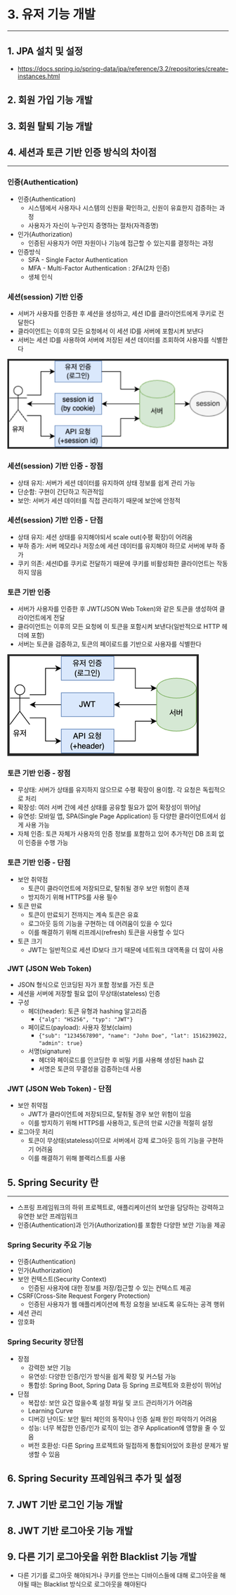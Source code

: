 # 3. 유저 기능 개발

---

## 1. JPA 설치 및 설정

- https://docs.spring.io/spring-data/jpa/reference/3.2/repositories/create-instances.html

## 2. 회원 가입 기능 개발

## 3. 회원 탈퇴 기능 개발

## 4. 세션과 토큰 기반 인증 방식의 차이점

---

### 인증(Authentication)

- 인증(Authentication)
  - 시스템에서 사용자나 시스템의 신원을 확인하고, 신원이 유효한지 검증하는 과정
  - 사용자가 자신이 누구인지 증명하는 절차(자격증명)
- 인가(Authorization)
  - 인증된 사용자가 어떤 자원이나 기능에 접근할 수 있는지를 결정하는 과정
- 인증방식
  - SFA - Single Factor Authentication
  - MFA - Multi-Factor Authentication : 2FA(2차 인증)
  - 생체 인식

### 세션(session) 기반 인증

- 서버가 사용자를 인증한 후 세션을 생성하고, 세션 ID를 클라이언트에게 쿠키로 전달한다
- 클라이언트는 이후의 모든 요청에서 이 세션 ID를 서버에 포함시켜 보낸다
- 서버는 세션 ID를 사용하여 서버에 저장된 세션 데이터를 조회하여 사용자를 식별한다

![세션(session) 기반 인증](assets/img7.png)

### 세션(session) 기반 인증 - 장점

- 상태 유지: 서버가 세션 데이터를 유지하여 상태 정보를 쉽게 관리 가능
- 단순함: 구현이 간단하고 직관적임
- 보안: 서버가 세션 데이터를 직접 관리하기 때문에 보안에 안정적

### 세션(session) 기반 인증 - 단점

- 상태 유지: 세션 상태를 유지해야되서 scale out(수평 확장)이 어려움
- 부하 증가: 서버 메모리나 저장소에 세션 데이터를 유지해야 하므로 서버에 부하 증가
- 쿠키 의존: 세션ID를 쿠키로 전달하기 때문에 쿠키를 비활성화한 클라이언트는 작동하지 않음

### 토큰 기반 인증

- 서버가 사용자를 인증한 후 JWT(JSON Web Token)와 같은 토큰을 생성하여 클라이언트에게 전달
- 클라이언트는 이후의 모든 요청에 이 토큰을 포함시켜 보낸다(일반적으로 HTTP 헤더에 포함)
- 서버는 토큰을 검증하고, 토큰의 페이로드를 기반으로 사용자를 식별한다

![토큰 기반 인증](assets/img8.png)

### 토큰 기반 인증 - 장점

- 무상태: 서버가 상태를 유지하지 않으므로 수평 확장이 용이함. 각 요청은 독립적으로 처리
- 확장성: 여러 서버 간에 세션 상태를 공유할 필요가 없어 확장성이 뛰어남
- 유연성: 모바일 앱, SPA(Single Page Application) 등 다양한 클라이언트에서 쉽게 사용 가능
- 자체 인증: 토큰 자체가 사용자의 인증 정보를 포함하고 있어 추가적인 DB 조회 없이 인증을 수행 가능

### 토큰 기반 인증 - 단점

- 보안 취약점
  - 토큰이 클라이언트에 저장되므로, 탈취될 경우 보안 위험이 존재
  - 방지하기 위해 HTTPS를 사용 필수
- 토큰 만료
  - 토큰이 만료되기 전까지는 계속 토큰은 유효
  - 로그아웃 등의 기능을 구현하는 데 어려움이 있을 수 있다
  - 이를 해결하기 위해 리프레시(refresh) 토큰을 사용할 수 있다
- 토큰 크기
  - JWT는 일반적으로 세션 ID보다 크기 때문에 네트워크 대역폭을 더 많이 사용

### JWT (JSON Web Token)

- JSON 형식으로 인코딩된 자가 포함 정보를 가진 토큰
- 세션을 서버에 저장할 필요 없이 무상태(stateless) 인증
- 구성
  - 헤더(header): 토큰 유형과 hashing 알고리즘
    - `{"alg": "HS256", "typ": "JWT"}`
  - 페이로드(payload): 사용자 정보(claim)
    - `{"sub": "1234567890", "name": "John Doe", "lat": 1516239022, "admin": true}`
  - 서명(signature)
    - 헤더와 페이로드를 인코딩한 후 비밀 키를 사용해 생성된 hash 값
    - 서명은 토큰의 무결성을 검증하는데 사용

### JWT (JSON Web Token) - 단점

- 보안 취약점
  - JWT가 클라이언트에 저장되므로, 탈취될 경우 보안 위험이 있음
  - 이를 방지하기 위해 HTTPS를 사용하고, 토큰의 만료 시간을 적절히 설정
- 로그아웃 처리
  - 토큰이 무상태(stateless)이므로 서버에서 강제 로그아웃 등의 기능을 구현하기 어려움
  - 이를 해결하기 위해 블랙리스트를 사용


## 5. Spring Security 란

---

- 스프링 프레임워크의 하위 프로젝트로, 애플리케이션의 보안을 담당하는 강력하고 유연한 보안 프레임워크
- 인증(Authentication)과 인가(Authorization)를 포함한 다양한 보안 기능을 제공

### Spring Security 주요 기능

- 인증(Authentication)
- 인가(Authorization)
- 보안 컨텍스트(Security Context)
  - 인증된 사용자에 대한 정보를 저장/접근할 수 있는 컨텍스트 제공
- CSRF(Cross-Site Request Forgery Protection)
  - 인증된 사용자가 웹 애플리케이션에 특정 요청을 보내도록 유도하는 공격 행위
- 세션 관리
- 암호화

### Spring Security 장단점

- 장점
  - 강력한 보안 기능
  - 유연성: 다양한 인증/인가 방식을 쉽게 확장 및 커스텀 가능
  - 통합성: Spring Boot, Spring Data 등 Spring 프로젝트와 호환성이 뛰어남
- 단점
  - 복잡성: 보안 요건 많을수록 설정 파일 및 코드 관리하기가 어려움
  - Learning Curve
  - 디버깅 난이도: 보안 필터 체인의 동작이나 인증 실패 원인 파악하기 어려움
  - 성능: 너무 복잡한 인증/인가 로직이 있는 경우 Application에 영향을 줄 수 있음
  - 버전 호환성: 다른 Spring 프로젝트와 밀접하게 통합되어있어 호환성 문제가 발생할 수 있음


## 6. Spring Security 프레임워크 추가 및 설정

## 7. JWT 기반 로그인 기능 개발

## 8. JWT 기반 로그아웃 기능 개발

## 9. 다른 기기 로그아웃을 위한 Blacklist 기능 개발
- 다른 기기를 로그아웃 해야되거나 쿠키를 안쓰는 디바이스들에 대해 로그아웃을 해야될 때는 Blacklist 방식으로 로그아웃을 해야된다